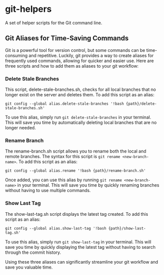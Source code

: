 # git-helpers
A set of helper scripts for the Git command line.

## Git Aliases for Time-Saving Commands
Git is a powerful tool for version control, but some commands can be time-consuming and repetitive. Luckily, git provides a way to create aliases for frequently used commands, allowing for quicker and easier use. Here are three scripts and how to add them as aliases to your git workflow:

### Delete Stale Branches
This script, delete-stale-branches.sh, checks for all local branches that no longer exist on the server and deletes them. To add this script as an alias:

```shell
git config --global alias.delete-stale-branches '!bash {path}/delete-stale-branches.sh'
```

To use this alias, simply run `git delete-stale-branches` in your terminal. This will save you time by automatically deleting local branches that are no longer needed.

### Rename Branch
The rename-branch.sh script allows you to rename both the local and remote branches. The syntax for this script is `git rename <new-branch-name>`. To add this script as an alias:

```shell
git config --global alias.rename '!bash {path}/rename-branch.sh'
```
  
Once added, you can use this alias by running `git rename <new-branch-name>` in your terminal. This will save you time by quickly renaming branches without having to use multiple commands.

### Show Last Tag
The show-last-tag.sh script displays the latest tag created. To add this script as an alias:

```shell
git config --global alias.show-last-tag '!bash {path}/show-last-tag.sh'
```

To use this alias, simply run `git show-last-tag` in your terminal. This will save you time by quickly displaying the latest tag without having to search through the commit history.

Using these three aliases can significantly streamline your git workflow and save you valuable time.
